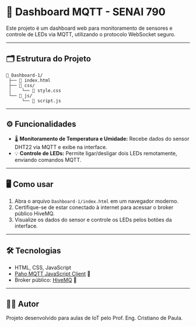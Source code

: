 # 🚀 Dashboard MQTT - SENAI 790

Este projeto é um dashboard web para monitoramento de sensores e controle de LEDs via MQTT, utilizando o protocolo WebSocket seguro.

---

## 🗂️ Estrutura do Projeto

```
📁 Dashboard-1/
 ├── 📝 index.html
 ├── 📂 css/
 │    └── 🎨 style.css
 └── 📂 js/
      └── 📜 script.js
```

---

## ⚙️ Funcionalidades

- 🌡️ **Monitoramento de Temperatura e Umidade:** Recebe dados do sensor DHT22 via MQTT e exibe na interface.
- 💡 **Controle de LEDs:** Permite ligar/desligar dois LEDs remotamente, enviando comandos MQTT.

---

## 🖥️ Como usar

1. Abra o arquivo `Dashboard-1/index.html` em um navegador moderno.
2. Certifique-se de estar conectado à internet para acessar o broker público HiveMQ.
3. Visualize os dados do sensor e controle os LEDs pelos botões da interface.

---

## 🛠️ Tecnologias

- HTML, CSS, JavaScript
- [Paho MQTT JavaScript Client](https://www.eclipse.org/paho/clients/js/) 🔗
- Broker público: [HiveMQ](https://www.hivemq.com/public-mqtt-broker/) 🔗

---

## 👨‍🏫 Autor

Projeto desenvolvido para aulas de IoT pelo Prof. Eng. Cristiano de Paula.